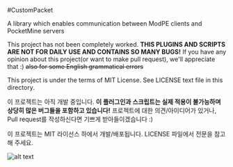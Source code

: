 #CustomPacket

A library which enables communication between ModPE clients and PocketMine servers

This project has not been completely worked. **THIS PLUGINS AND SCRIPTS ARE NOT FOR DAILY USE AND CONTAINS SO MANY BUGS!**
If you have any opinion about this project(or want to make pull request), we'll appreciate that :)
~~also for some English grammatical errors~~

This project is under the terms of MIT License. See LICENSE text file in this directory.

이 프로젝트는 아직 개발 중입니다. **이 플러그인과 스크립트는 실제 적용이 불가능하며 상당히 많은 버그들을 포함하고 있습니다!**
프로젝트에 대한 의견/아이디어가 있거나, Pull request를 작성하신다면 기쁘게 받아들이겠습니다 :)

이 프로젝트는 MIT 라이선스 하에서 개발/배포됩니다. LICENSE 파일에서 전문을 참고해 주세요.

![alt text](http://i.imgur.com/zB5OQA3.png "Logo Title Text 1")


